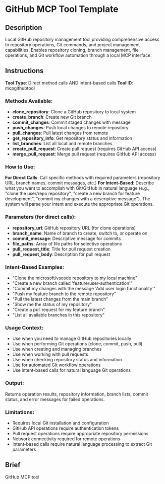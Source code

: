 # GitHub MCP Tool Template

## Description

Local GitHub repository management tool providing comprehensive access to repository operations, Git commands, and project management capabilities. Enables repository cloning, branch management, file operations, and Git workflow automation through a local MCP interface.

## Instructions

**Tool Type**: Direct method calls AND intent-based calls
**Tool ID**: mcpgithubtool

### Methods Available:
- **clone_repository**: Clone a GitHub repository to local system
- **create_branch**: Create new Git branch
- **commit_changes**: Commit staged changes with message
- **push_changes**: Push local changes to remote repository
- **pull_changes**: Pull latest changes from remote
- **get_repository_info**: Get repository status and information
- **list_branches**: List all local and remote branches
- **create_pull_request**: Create pull request (requires GitHub API access)
- **merge_pull_request**: Merge pull request (requires GitHub API access)

### How to Use:
**For Direct Calls**: Call specific methods with required parameters (repository URL, branch names, commit messages, etc.)
**For Intent-Based**: Describe what you want to accomplish with Git/GitHub in natural language (e.g., "clone the user/repo repository", "create a new branch for feature development", "commit my changes with a descriptive message"). The system will parse your intent and execute the appropriate Git operations.

### Parameters (for direct calls):
- **repository_url**: GitHub repository URL (for clone operations)
- **branch_name**: Name of branch to create, switch to, or operate on
- **commit_message**: Descriptive message for commits
- **file_paths**: Array of file paths for selective operations
- **pull_request_title**: Title for pull request creation
- **pull_request_body**: Description for pull request

### Intent-Based Examples:
- "Clone the microsoft/vscode repository to my local machine"
- "Create a new branch called 'feature/user-authentication'"
- "Commit my changes with the message 'Add user login functionality'"
- "Push my feature branch to the remote repository"
- "Pull the latest changes from the main branch"
- "Show me the status of my repository"
- "Create a pull request for my feature branch"
- "List all available branches in this repository"

### Usage Context:
- Use when you need to manage GitHub repositories locally
- Use when performing Git operations (clone, commit, push, pull)
- Use when creating and managing branches
- Use when working with pull requests
- Use when checking repository status and information
- Use for automated Git workflow operations
- Use intent-based calls for natural language Git operations

### Output:
Returns operation results, repository information, branch lists, commit status, and error messages for failed operations.

### Limitations:
- Requires local Git installation and configuration
- GitHub API operations require authentication tokens
- Pull request operations require appropriate repository permissions
- Network connectivity required for remote operations
- Intent-based calls require natural language processing to extract Git parameters

## Brief

GitHub MCP tool 